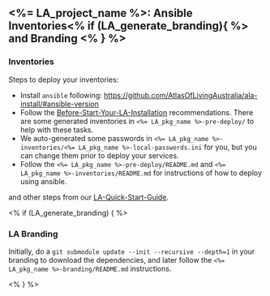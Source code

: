 ## <%= LA_project_name %>: Ansible Inventories<% if (LA_generate_branding){ %> and Branding <% } %>

### Inventories

Steps to deploy your inventories:
- Install `ansible` following: https://github.com/AtlasOfLivingAustralia/ala-install/#ansible-version
- Follow the [Before-Start-Your-LA-Installation](https://github.com/AtlasOfLivingAustralia/documentation/wiki/Before-Start-Your-LA-Installation) recommendations. There are some generated inventories in `<%= LA_pkg_name %>-pre-deploy/` to help with these tasks.
- We auto-generated some passwords in `<%= LA_pkg_name %>-inventories/<%= LA_pkg_name %>-local-passwords.ini` for you, but you can change them prior to deploy your services.
- Follow the `<%= LA_pkg_name %>-pre-deploy/README.md` and `<%= LA_pkg_name %>-inventories/README.md` for instructions of how to deploy using ansible.

and other steps from our [LA-Quick-Start-Guide](https://github.com/AtlasOfLivingAustralia/documentation/wiki/LA-Quick-Start-Guide).

<% if (LA_generate_branding) { %>
### LA Branding

Initially, do a `git submodule update --init --recursive --depth=1` in your branding to download the dependencies, and later follow the `<%= LA_pkg_name %>-branding/README.md` instructions.

<% } %>
